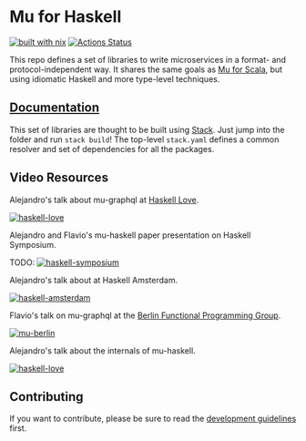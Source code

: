 # Mu for Haskell

[![built with nix](https://builtwithnix.org/badge.svg)](https://builtwithnix.org)
[![Actions Status](https://github.com/higherkindness/mu-haskell/workflows/Haskell%20CI/badge.svg)](https://github.com/higherkindness/mu-haskell/actions)

This repo defines a set of libraries to write microservices in a format- and protocol-independent way. It shares the same goals as [Mu for Scala](http://higherkindness.io/mu/), but using idiomatic Haskell and more type-level techniques.

## [Documentation](docs)

This set of libraries are thought to be built using [Stack](https://docs.haskellstack.org). Just jump into the folder and run `stack build`! The top-level `stack.yaml` defines a common resolver and set of dependencies for all the packages.

## Video Resources

Alejandro's talk about mu-graphql at [Haskell Love](https://haskell.love/).

[![haskell-love](https://img.youtube.com/vi/JbeqwfZ2dRc/0.jpg)](https://www.youtube.com/watch?v=JbeqwfZ2dRc)

Alejandro and Flavio's mu-haskell paper presentation on Haskell Symposium.

TODO: [![haskell-symposium](https://img.youtube.com/vi/YOUTUBE_VIDEO_ID_HERE/0.jpg)](https://www.youtube.com/watch?v=YOUTUBE_VIDEO_ID_HERE)

Alejandro's talk about at Haskell Amsterdam.

[![haskell-amsterdam](https://img.youtube.com/vi/gop937MGZJ0/0.jpg)](https://www.youtube.com/watch?v=gop937MGZJ0)

Flavio's talk on mu-graphql at the [Berlin Functional Programming Group](https://www.meetup.com/es-ES/Berlin-Functional-Programming-Group/).

[![mu-berlin](https://img.youtube.com/vi/ZnYa99QoznE/0.jpg)](https://www.youtube.com/watch?v=ZnYa99QoznE)

Alejandro's talk about the internals of mu-haskell.

[![haskell-love](https://img.youtube.com/vi/JbHnzCtWof0/0.jpg)](https://www.youtube.com/watch?v=JbHnzCtWof0)

## Contributing

If you want to contribute, please be sure to read the [development guidelines](DEVELOPMENT.md) first.
